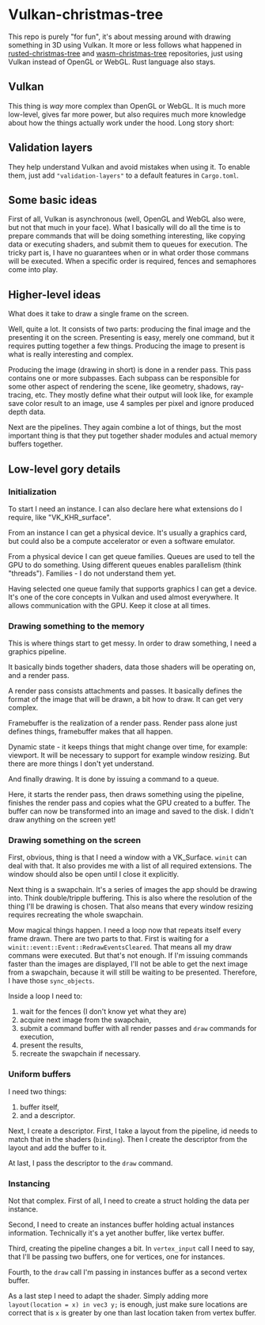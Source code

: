 # Vulkan-christmas-tree

This repo is purely "for fun", it's about messing around with drawing something in 3D using Vulkan. It more or less follows what happened in [rusted-christmas-tree](https://github.com/jacekbilski/rusted-christmas-tree) and [wasm-christmas-tree](https://github.com/jacekbilski/wasm-christmas-tree) repositories, just using Vulkan instead of OpenGL or WebGL. Rust language also stays.

## Vulkan

This thing is _way_ more complex than OpenGL or WebGL. It is much more low-level, gives far more power, but also requires much more knowledge about how the things actually work under the hood. Long story short:

## Validation layers

They help understand Vulkan and avoid mistakes when using it. To enable them, just add `"validation-layers"` to a default features in `Cargo.toml`.

## Some basic ideas

First of all, Vulkan is asynchronous (well, OpenGL and WebGL also were, but not that much in your face). What I basically will do all the time is to prepare commands that will be doing something interesting, like copying data or executing shaders, and submit them to queues for execution. The tricky part is, I have no guarantees when or in what order those commans will be executed. When a specific order is required, fences and semaphores come into play.

## Higher-level ideas

What does it take to draw a single frame on the screen.

Well, quite a lot. It consists of two parts: producing the final image and the presenting it on the screen. Presenting is easy, merely one command, but it requires putting together a few things. Producing the image to present is what is really interesting and complex.

Producing the image (drawing in short) is done in a render pass. This pass contains one or more subpasses. Each subpass can be responsible for some other aspect of rendering the scene, like geometry, shadows, ray-tracing, etc. They mostly define what their output will look like, for example save color result to an image, use 4 samples per pixel and ignore produced depth data.

Next are the pipelines. They again combine a lot of things, but the most important thing is that they put together shader modules and actual memory buffers together.

## Low-level gory details

### Initialization

To start I need an instance. I can also declare here what extensions do I require, like "VK_KHR_surface".

From an instance I can get a physical device. It's usually a graphics card, but could also be a compute accelerator or even a software emulator.

From a physical device I can get queue families. Queues are used to tell the GPU to do something. Using different queues enables parallelism (think "threads"). Families - I do not understand them yet.

Having selected one queue family that supports graphics I can get a device. It's one of the core concepts in Vulkan and used almost everywhere. It allows communication with the GPU. Keep it close at all times.

### Drawing something to the memory

This is where things start to get messy. In order to draw something, I need a graphics pipeline.

It basically binds together shaders, data those shaders will be operating on, and a render pass.

A render pass consists attachments and passes. It basically defines the format of the image that will be drawn, a bit how to draw. It can get very complex.

Framebuffer is the realization of a render pass. Render pass alone just defines things, framebuffer makes that all happen.

Dynamic state - it keeps things that might change over time, for example: viewport. It will be necessary to support for example window resizing. But there are more things I don't yet understand.

And finally drawing. It is done by issuing a command to a queue.

Here, it starts the render pass, then draws something using the pipeline, finishes the render pass and copies what the GPU created to a buffer. The buffer can now be transformed into an image and saved to the disk. I didn't draw anything on the screen yet!

### Drawing something on the screen

First, obvious, thing is that I need a window with a VK_Surface. `winit` can deal with that. It also provides me with a list of all required extensions. The window should also be open until I close it explicitly.

Next thing is a swapchain. It's a series of images the app should be drawing into. Think double/tripple buffering. This is also where the resolution of the thing I'll be drawing is chosen. That also means that every window resizing requires recreating the whole swapchain.

Mow magical things happen. I need a loop now that repeats itself every frame drawn. There are two parts to that. First is waiting for a `winit::event::Event::RedrawEventsCleared`. That means all my draw commans were executed. But that's not enough. If I'm issuing commands faster than the images are displayed, I'll not be able to get the next image from a swapchain, because it will still be waiting to be presented. Therefore, I have those `sync_objects`.

Inside a loop I need to:

1. wait for the fences (I don't know yet what they are)
1. acquire next image from the swapchain,
1. submit a command buffer with all render passes and `draw` commands for execution,
1. present the results,
1. recreate the swapchain if necessary.

### Uniform buffers

I need two things:

1. buffer itself,
1. and a descriptor.

Next, I create a descriptor. First, I take a layout from the pipeline, id needs to match that in the shaders (`binding`). Then I create the descriptor from the layout and add the buffer to it.

At last, I pass the descriptor to the `draw` command.

### Instancing

Not that complex. First of all, I need to create a struct holding the data per instance.

Second, I need to create an instances buffer holding actual instances information. Technically it's a yet another buffer, like vertex buffer.

Third, creating the pipeline changes a bit. In `vertex_input` call I need to say, that I'll be passing two buffers, one for vertices, one for instances.

Fourth, to the `draw` call I'm passing in instances buffer as a second vertex buffer.

As a last step I need to adapt the shader. Simply adding more `layout(location = x) in vec3 y;` is enough, just make sure locations are correct that is `x` is greater by one than last location taken from vertex buffer. 
